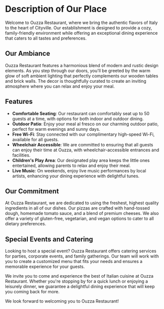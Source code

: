 # Description of Our Place

Welcome to Ouzza Restaurant, where we bring the authentic flavors of Italy to the heart of Cityville. Our establishment is designed to provide a cozy, family-friendly environment while offering an exceptional dining experience that caters to all tastes and preferences.


## Our Ambiance
Ouzza Restaurant features a harmonious blend of modern and rustic design elements. As you step through our doors, you'll be greeted by the warm glow of soft ambient lighting that perfectly complements our wooden tables and brick walls. The decor is thoughtfully curated to create an inviting atmosphere where you can relax and enjoy your meal.

## Features
- **Comfortable Seating**: Our restaurant can comfortably seat up to 50 guests at a time, with options for both indoor and outdoor dining.
- **Outdoor Patio**: Enjoy your meal al fresco on our charming outdoor patio, perfect for warm evenings and sunny days.
- **Free Wi-Fi**: Stay connected with our complimentary high-speed Wi-Fi, available for all guests.
- **Wheelchair Accessible**: We are committed to ensuring that all guests can enjoy their time at Ouzza, with wheelchair-accessible entrances and facilities.
- **Children's Play Area**: Our designated play area keeps the little ones entertained, allowing parents to relax and enjoy their meal.
- **Live Music**: On weekends, enjoy live music performances by local artists, enhancing your dining experience with delightful tunes.

## Our Commitment
At Ouzza Restaurant, we are dedicated to using the freshest, highest quality ingredients in all of our dishes. Our pizzas are crafted with hand-tossed dough, homemade tomato sauce, and a blend of premium cheeses. We also offer a variety of gluten-free, vegetarian, and vegan options to cater to all dietary preferences.

## Special Events and Catering
Looking to host a special event? Ouzza Restaurant offers catering services for parties, corporate events, and family gatherings. Our team will work with you to create a customized menu that fits your needs and ensures a memorable experience for your guests.

We invite you to come and experience the best of Italian cuisine at Ouzza Restaurant. Whether you're stopping by for a quick lunch or enjoying a leisurely dinner, we guarantee a delightful dining experience that will keep you coming back for more.

We look forward to welcoming you to Ouzza Restaurant!
